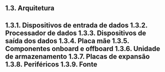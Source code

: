 ﻿1.3. Arquitetura
--------------------------------------------------------------------------
1.3.1. Dispositivos de entrada de dados
1.3.2. Processador de dados
1.3.3. Dispositivos de saída dos dados
1.3.4. Placa mãe
1.3.5. Componentes onboard e offboard
1.3.6. Unidade de armazenamento
1.3.7. Placas de expansão
1.3.8. Periféricos
1.3.9. Fonte
--------------------------------------------------------------------------

